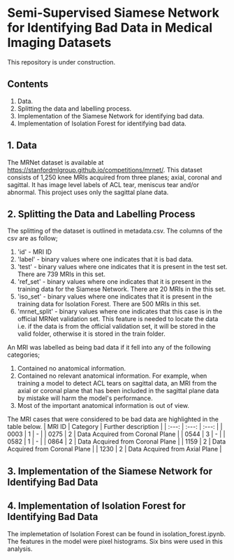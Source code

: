 # Semi-Supervised Siamese Network for Identifying Bad Data in Medical Imaging Datasets

This repository is under construction.

## Contents
1. Data.
2. Splitting the data and labelling process.
3. Implementation of the Siamese Network for identifying bad data.
4. Implementation of Isolation Forest for identifying bad data.



## 1. Data
The MRNet dataset is available at https://stanfordmlgroup.github.io/competitions/mrnet/. This dataset consists of 1,250 knee MRIs acquired from three planes; axial, coronal and sagittal. It has image level labels of ACL tear, meniscus tear and/or abnormal. This project uses only the sagittal plane data.   


## 2. Splitting the Data and Labelling Process
The splitting of the dataset is outlined in metadata.csv. The columns of the csv are as follow;
1. 'id' - MRI ID
2. 'label' - binary values where one indicates that it is bad data.
3. 'test' - binary values where one indicates that it is present in the test set. There are 739 MRIs in this set.
4. 'ref_set' - binary values where one indicates that it is present in the training data for the Siamese Network. There are 20 MRIs in the this set.
5. 'iso_set' - binary values where one indicates that it is present in the training data for Isolation Forest. There are 500 MRIs in this set. 
6. 'mrnet_split' - binary values where one indicates that this case is in the official MRNet validation set. This feature is needed to locate the data i.e. if the data is from the official validation set, it will be stored in the valid folder, otherwise it is stored in the train folder.


An MRI was labelled as being bad data if it fell into any of the following categories;
1. Contained no anatomical information.
2. Contained no relevant anatomical information. For example, when training a model to detect ACL tears on sagittal data, an MRI from the axial or coronal plane that has been included in the sagittal plane data by mistake will harm the model's performance. 
3. Most of the important anatomical information is out of view.

The MRI cases that were considered to be bad data are highlighted in the table below.
| MRI ID | Category | Further description |
| :---: | :---: | :---: |
| 0003 | 1 | - |
| 0275 | 2 | Data Acquired from Coronal Plane |
| 0544 | 3 | - |
| 0582 | 1 | - |
| 0864 | 2 | Data Acquired from Coronal Plane |
| 1159 | 2 | Data Acquired from Coronal Plane |
| 1230 | 2 | Data Acquired from Axial Plane |

## 3. Implementation of the Siamese Network for Identifying Bad Data



## 4. Implementation of Isolation Forest for Identifying Bad Data
The implemetation of Isolation Forest can be found in isolation_forest.ipynb. The features in the model were pixel histograms. Six bins were used in this analysis.

